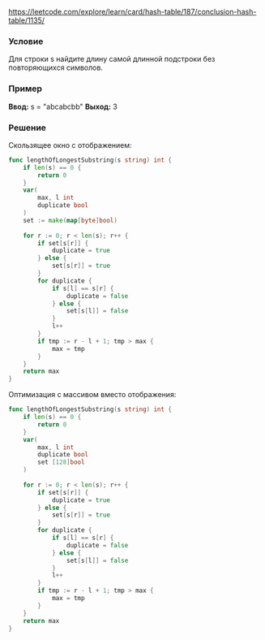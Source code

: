 https://leetcode.com/explore/learn/card/hash-table/187/conclusion-hash-table/1135/
### Условие
Для строки s найдите длину самой длинной подстроки без повторяющихся символов.
### Пример

**Ввод:** s = "abcabcbb"
**Выход:** 3
### Решение
Скользящее окно с отображением:

```go
func lengthOfLongestSubstring(s string) int {
    if len(s) == 0 {
        return 0
    }
    var(
        max, l int
        duplicate bool
    )
    set := make(map[byte]bool)
    
    for r := 0; r < len(s); r++ {
        if set[s[r]] {
            duplicate = true
        } else {
            set[s[r]] = true
        }
        for duplicate {
            if s[l] == s[r] {
                duplicate = false
            } else {
                set[s[l]] = false
            }
            l++
        }
        if tmp := r - l + 1; tmp > max {
            max = tmp
        }
    }
    return max
}
```

Оптимизация с массивом вместо отображения:

```go
func lengthOfLongestSubstring(s string) int {
    if len(s) == 0 {
        return 0
    }
    var(
        max, l int
        duplicate bool
        set [128]bool
    )
    
    for r := 0; r < len(s); r++ {
        if set[s[r]] {
            duplicate = true
        } else {
            set[s[r]] = true
        }
        for duplicate {
            if s[l] == s[r] {
                duplicate = false
            } else {
                set[s[l]] = false
            }
            l++
        }
        if tmp := r - l + 1; tmp > max {
            max = tmp
        }
    }
    return max
}
```